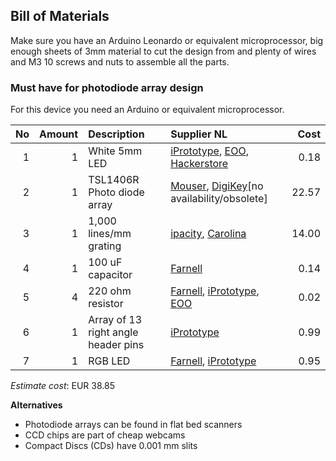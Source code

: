 ## Bill of Materials

Make sure you have an Arduino Leonardo or equivalent microprocessor, big enough sheets of 3mm material to cut the design from and plenty of wires and M3 10 screws and nuts to assemble all the parts.

### Must have for photodiode array design

For this device you need an Arduino or equivalent microprocessor.

|No|Amount|Description|Supplier NL|Cost|
| ------------: | ------------: | :------------ | :------------ | ------------: |
|1|1|White 5mm LED|[iPrototype](https://iprototype.nl/products/components/led-lcd/ledwit), [EOO](http://www.eoo-bv.nl/index.php?_a=viewProd&productId=9088), [Hackerstore](https://www.hackerstore.nl/Artikel/257)|0.18|
|2|1|TSL1406R Photo diode array|[Mouser](http://nl.mouser.com/ProductDetail/ams/TSL1406R/?qs=owm69ILshgasXOGrAzFz%252bQ%3D%3D), [DigiKey](http://www.digikey.nl/product-detail/en/TSL1406R/TSL1406-R-ND/3095064)[no availability/obsolete]|22.57|
|3|1|1,000 lines/mm grating|[ipacity](http://ipacity.biedmeer.nl/Webwinkel-Product-78540591/Folie-tralie-1000-lijnen-mm-%2815-x-30-cm%29.html), [Carolina](http://www.carolina.com/physical-science-light-and-optics/diffraction-grating/755230.pr?catId=&mCat=&sCat=&ssCat=&question=diffraction+grating)|14.00|
|4|1|100 uF capacitor|[Farnell](http://nl.farnell.com/panasonic-electronic-components/eeufr1c101/cap-alu-elec-100uf-16v-rad/dp/1907228)|0.14|
|5|4|220 ohm resistor|[Farnell](http://nl.farnell.com/multicomp/mcf-0-25w-220r/resistor-carbon-film-220r-0-25w/dp/9339299?Ntt=9339299), [iPrototype](https://iprototype.nl/products/components/resistors/220R), [EOO](http://www.eoo-bv.nl/index.php?_a=viewProd&productId=7085)|0.02|
|6|1|Array of 13 right angle header pins|[iPrototype](https://iprototype.nl/products/accessoires/headers/header-male-right-angle)|0.99|
|7|1|RGB LED|[Farnell](http://nl.farnell.com/kingbright/l-154a4surkqbdzgw/led-multi-colour-rgb-5mm/dp/2290374), [iPrototype](https://iprototype.nl/products/components/led-lcd/rgbled)|0.95|

*Estimate cost*: EUR 38.85

**Alternatives**

* Photodiode arrays can be found in flat bed scanners
* CCD chips are part of cheap webcams
* Compact Discs (CDs) have 0.001 mm slits
